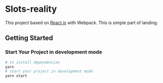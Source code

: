 # Slots-reality

This project based on [React.js](https://ru.legacy.reactjs.org/) with Webpack. This is simple part of landing. 

## Getting Started

### Start Your Project in development mode

```bash
# to install dependencies
yarn
# start your project in development mode
yarn start
```
